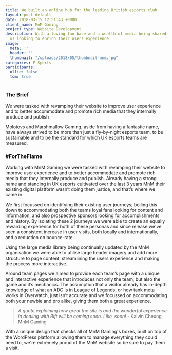 ```yaml
---
title: We built an online hub for the leading British esports club
layout: post-default
date: 2018-03-15 12:51:43 +0000
client_name: MnM Gaming
project_type: Website Development
description: With a loving fan base and a wealth of media being shared MnM contacted
  us looking to enrich their users experience.
image:
  meta: ''
  header: ''
  thumbnail: "/uploads/2018/05/thumbnail-mnm.jpg"
categories: E-Sports
participants:
  ollie: false
  tom: true
---
```

### The Brief

We were tasked with revamping their website to improve user experience and to better accommodate and promote rich media that they internally produce and publish

Molotovs and Marshmallow Gaming, aside from having a fantastic name, have always strived to be more than just a fly-by-night esports team, to be sustainable and to be the standard for which UK esports teams are measured.

### #ForTheFlame

Working with MnM Gaming we were tasked with revamping their website to improve user experience and to better accommodate and promote rich media that they internally produce and publish. Already having a strong name and standing in UK esports cultivated over the last 3 years MnM their existing digital platform wasn’t doing them justice, and that’s where we came in.

We first focussed on identifying their existing user journeys; boiling this down to accommodating both the teams loyal fans looking for content and information, and also prospective sponsors looking for accomplishments and history. By isolating these 2 journeys we were able to create an equally rewarding experience for both of these personas and since release we've seen a consistent increase in user visits, both locally and internationally, and a reduction on bounce-rate.

Using the large media library being continually updated by the MnM organisation we were able to utilise large header imagery and add more structure to page content, streamlining the users experience and making the process more interactive.

Around team pages we aimed to provide each team’s page with a unique and interactive experience that introduces not only the team, but also the game and it’s mechanics. The assumption that a visitor already has in-depth knowledge of what an ADC is in League of Legends, or how tank meta works in Overwatch, just isn’t accurate and we focussed on accommodating both your newbie and pro alike, giving them both a great experience.

> _A quote explaining how great the site is and the wonderful experience in dealing with Rift will be coming soon. Like, soon!_ - Kalvin Cheung, MnM Gaming

With a unique design that checks all of MnM Gaming's boxes, built on top of the WordPress platform allowing them to manage everything they could need to, we're extremely proud of the MnM website so be sure to pay them a visit.